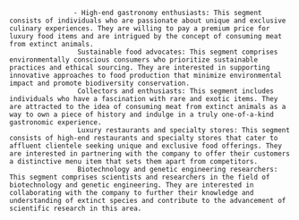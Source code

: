 					- High-end gastronomy enthusiasts: This segment consists of individuals who are passionate about unique and exclusive culinary experiences. They are willing to pay a premium price for luxury food items and are intrigued by the concept of consuming meat from extinct animals.
					 Sustainable food advocates: This segment comprises environmentally conscious consumers who prioritize sustainable practices and ethical sourcing. They are interested in supporting innovative approaches to food production that minimize environmental impact and promote biodiversity conservation.
					 Collectors and enthusiasts: This segment includes individuals who have a fascination with rare and exotic items. They are attracted to the idea of consuming meat from extinct animals as a way to own a piece of history and indulge in a truly one-of-a-kind gastronomic experience.
					 Luxury restaurants and specialty stores: This segment consists of high-end restaurants and specialty stores that cater to affluent clientele seeking unique and exclusive food offerings. They are interested in partnering with the company to offer their customers a distinctive menu item that sets them apart from competitors.
					 Biotechnology and genetic engineering researchers: This segment comprises scientists and researchers in the field of biotechnology and genetic engineering. They are interested in collaborating with the company to further their knowledge and understanding of extinct species and contribute to the advancement of scientific research in this area.












